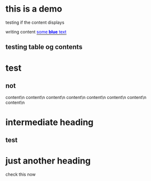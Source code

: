 # this is a demo
testing if the content displays

writing content <span style="color:blue; border-bottom: 1px solid black;">some **blue** text</span>
## testing table og contents

# test
## not
content\n
content\n
content\n
content\n
content\n
content\n
content\n
content\n

# intermediate heading
## test
# just another heading
check this now